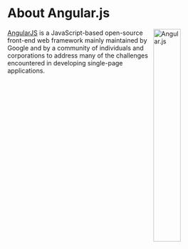 # About Angular.js

<a target="_blank" rel="noopener noreferrer" href="https://angularjs.org">
    <img alt="Angular.js" align="right" src="/logo.png" width="35%" />
</a>

[AngularJS](https://angularjs.org) is a JavaScript-based open-source front-end web framework mainly maintained by Google and by a community of individuals and corporations to address many of the challenges encountered in developing single-page applications.